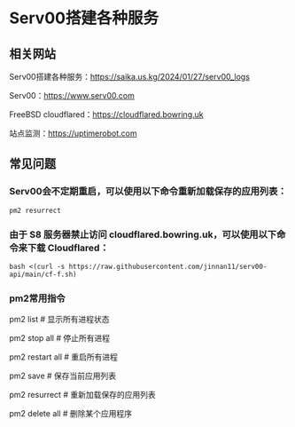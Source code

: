 # Serv00搭建各种服务

## 相关网站

Serv00搭建各种服务：https://saika.us.kg/2024/01/27/serv00_logs

Serv00：https://www.serv00.com

FreeBSD cloudflared：https://cloudflared.bowring.uk

站点监测：https://uptimerobot.com

## 常见问题

### Serv00会不定期重启，可以使用以下命令重新加载保存的应用列表：

```
pm2 resurrect
```

### 由于 S8 服务器禁止访问 cloudflared.bowring.uk，可以使用以下命令来下载 Cloudflared：

```
bash <(curl -s https://raw.githubusercontent.com/jinnan11/serv00-api/main/cf-f.sh)
```

### pm2常用指令

pm2 list # 显示所有进程状态

pm2 stop all # 停止所有进程

pm2 restart all # 重启所有进程

pm2 save # 保存当前应用列表

pm2 resurrect # 重新加载保存的应用列表

pm2 delete all # 删除某个应用程序
